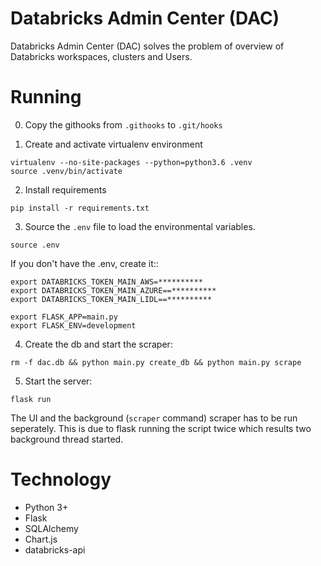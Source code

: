 # Databricks Admin Center (DAC)

Databricks Admin Center (DAC) solves the problem of overview of Databricks workspaces, clusters and Users.

# Running
0) Copy the githooks from `.githooks` to `.git/hooks`

1) Create and activate virtualenv environment
```
virtualenv --no-site-packages --python=python3.6 .venv
source .venv/bin/activate
```

2) Install requirements
```
pip install -r requirements.txt
```

3) Source the `.env` file to load the environmental variables. 
```
source .env
```
If you don't have the .env, create it::
```
export DATABRICKS_TOKEN_MAIN_AWS=**********
export DATABRICKS_TOKEN_MAIN_AZURE==**********
export DATABRICKS_TOKEN_MAIN_LIDL==**********

export FLASK_APP=main.py
export FLASK_ENV=development
```

4) Create the db and start the scraper:
```
rm -f dac.db && python main.py create_db && python main.py scrape
```

5) Start the server:
```
flask run
```

The UI and the background (`scraper` command) scraper has to be run seperately. This is due to flask running the script twice which results two background thread started.

# Technology
- Python 3+
- Flask
- SQLAlchemy
- Chart.js
- databricks-api
